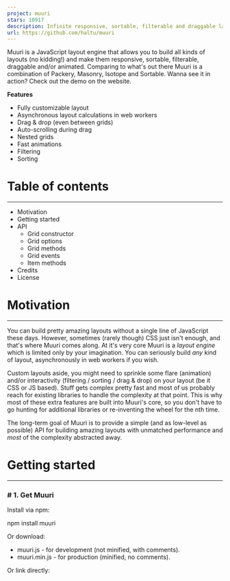 ```yaml
---
project: muuri
stars: 10917
description: Infinite responsive, sortable, filterable and draggable layouts
url: https://github.com/haltu/muuri
---
```


Muuri is a JavaScript layout engine that allows you to build all kinds of layouts (no kidding!) and make them responsive, sortable, filterable, draggable and/or animated. Comparing to what's out there Muuri is a combination of Packery, Masonry, Isotope and Sortable. Wanna see it in action? Check out the demo on the website.

**Features**

-   Fully customizable layout
-   Asynchronous layout calculations in web workers
-   Drag & drop (even between grids)
-   Auto-scrolling during drag
-   Nested grids
-   Fast animations
-   Filtering
-   Sorting

# Table of contents
-------------------

-   Motivation
-   Getting started
-   API
    -   Grid constructor
    -   Grid options
    -   Grid methods
    -   Grid events
    -   Item methods
-   Credits
-   License

# Motivation
------------

You can build pretty amazing layouts without a single line of JavaScript these days. However, sometimes (rarely though) CSS just isn't enough, and that's where Muuri comes along. At it's very core Muuri is a _layout engine_ which is limited only by your imagination. You can seriously build _any_ kind of layout, asynchronously in web workers if you wish.

Custom layouts aside, you might need to sprinkle some flare (animation) and/or interactivity (filtering / sorting / drag & drop) on your layout (be it CSS or JS based). Stuff gets complex pretty fast and most of us probably reach for existing libraries to handle the complexity at that point. This is why most of these extra features are built into Muuri's core, so you don't have to go hunting for additional libraries or re-inventing the wheel for the nth time.

The long-term goal of Muuri is to provide a simple (and as low-level as possible) API for building amazing layouts with unmatched performance and _most_ of the complexity abstracted away.

# Getting started
-----------------

### # 1. Get Muuri

Install via npm:

npm install muuri

Or download:

-   muuri.js - for development (not minified, with comments).
-   muuri.min.js - for production (minified, no comments).

Or link directly:

<script src\="https://cdn.jsdelivr.net/npm/muuri@0.9.5/dist/muuri.min.js"\></script\>

### # 2. Get Web Animations Polyfill (if needed)

Muuri uses Web Animations to handle all the animations by default. If you need to use Muuri on a browser that does not support Web Animations you need to use a polyfill.

Install via npm:

npm install web-animations-js

Or download:

-   web-animations.min.js

Or link directly:

<script src\="https://cdn.jsdelivr.net/npm/web-animations-js@2.3.2/web-animations.min.js"\></script\>

### # 3. Add the markup

-   Every grid must have a container element (referred as the _grid element_ from now on).
-   Grid items must always consist of at least two elements. The outer element is used for positioning the item and the inner element (first direct child) is used for animating the item's visibility (show/hide methods). You can insert any markup you wish inside the inner item element.
-   Note that the class names in the below example are not required by Muuri at all, they're just there for example's sake.

<div class\="grid"\>
  <div class\="item"\>
    <div class\="item-content"\>
      <!-- Safe zone, enter your custom markup -->
      This can be anything.
      <!-- Safe zone ends -->
    </div\>
  </div\>

  <div class\="item"\>
    <div class\="item-content"\>
      <!-- Safe zone, enter your custom markup -->
      <div class\="my-custom-content"\>
        Yippee!
      </div\>
      <!-- Safe zone ends -->
    </div\>
  </div\>
</div\>

### # 4. Add the styles

-   The grid element must be "positioned" meaning that it's CSS position property must be set to _relative_, _absolute_ or _fixed_. Also note that Muuri automatically resizes the grid element's width/height depending on the area the items cover and the layout algorithm configuration.
-   The item elements must have their CSS position set to _absolute_.
-   The item elements must not have any CSS transitions or animations applied to them, because they might conflict with Muuri's internal animation engine. However, the grid element can have transitions applied to it if you want it to animate when it's size changes after the layout operation.
-   You can control the gaps between the items by giving some margin to the item elements.
-   One last thing. Never ever set `overflow: auto;` or `overflow: scroll;` to the grid element. Muuri's calculation logic does not account for that and you _will_ see some item jumps when dragging starts. Always use a wrapper element for the grid element where you set the `auto`/`scroll` overflow values.

.grid {
  position: relative;
}
.item {
  display: block;
  position: absolute;
  width: 100px;
  height: 100px;
  margin: 5px;
  z-index: 1;
  background: #000;
  color: #fff;
}
.item.muuri-item-dragging {
  z-index: 3;
}
.item.muuri-item-releasing {
  z-index: 2;
}
.item.muuri-item-hidden {
  z-index: 0;
}
.item-content {
  position: relative;
  width: 100%;
  height: 100%;
}

### # 5. Fire it up

The bare minimum configuration is demonstrated below. You must always provide the grid element (or a selector so Muuri can fetch the element for you), everything else is optional.

var grid \= new Muuri('.grid');

You can view this little tutorial demo here. After that you might want to check some other demos as well.

# API
-----

### # Grid constructor

`Muuri` is a constructor function and should be always instantiated with the `new` keyword. For the sake of clarity, we refer to a Muuri instance as _grid_ throughout the documentation.

**Syntax**

`Muuri( element, [options] )`

**Parameters**

-   **element**  —  _element_ / _string_
    -   Default value: `null`.
    -   You can provide the element directly or use a selector (string) which uses querySelector() internally.
-   **options**  —  _object_
    -   Optional. Check out the detailed options reference.

**Default options**

The default options are stored in `Muuri.defaultOptions` object, which in it's default state contains the following configuration:

{
  // Initial item elements
  items: '\*',

  // Default show animation
  showDuration: 300,
  showEasing: 'ease',

  // Default hide animation
  hideDuration: 300,
  hideEasing: 'ease',

  // Item's visible/hidden state styles
  visibleStyles: {
    opacity: '1',
    transform: 'scale(1)'
  },
  hiddenStyles: {
    opacity: '0',
    transform: 'scale(0.5)'
  },

  // Layout
  layout: {
    fillGaps: false,
    horizontal: false,
    alignRight: false,
    alignBottom: false,
    rounding: false
  },
  layoutOnResize: 150,
  layoutOnInit: true,
  layoutDuration: 300,
  layoutEasing: 'ease',

  // Sorting
  sortData: null,

  // Drag & Drop
  dragEnabled: false,
  dragContainer: null,
  dragHandle: null,
  dragStartPredicate: {
    distance: 0,
    delay: 0
  },
  dragAxis: 'xy',
  dragSort: true,
  dragSortHeuristics: {
    sortInterval: 100,
    minDragDistance: 10,
    minBounceBackAngle: 1
  },
  dragSortPredicate: {
    threshold: 50,
    action: 'move',
    migrateAction: 'move'
  },
  dragRelease: {
    duration: 300,
    easing: 'ease',
    useDragContainer: true
  },
  dragCssProps: {
    touchAction: 'none',
    userSelect: 'none',
    userDrag: 'none',
    tapHighlightColor: 'rgba(0, 0, 0, 0)',
    touchCallout: 'none',
    contentZooming: 'none'
  },
  dragPlaceholder: {
    enabled: false,
    createElement: null,
    onCreate: null,
    onRemove: null
  },
  dragAutoScroll: {
    targets: \[\],
    handle: null,
    threshold: 50,
    safeZone: 0.2,
    speed: Muuri.AutoScroller.smoothSpeed(1000, 2000, 2500),
    sortDuringScroll: true,
    smoothStop: false,
    onStart: null,
    onStop: null
  },

  // Classnames
  containerClass: 'muuri',
  itemClass: 'muuri-item',
  itemVisibleClass: 'muuri-item-shown',
  itemHiddenClass: 'muuri-item-hidden',
  itemPositioningClass: 'muuri-item-positioning',
  itemDraggingClass: 'muuri-item-dragging',
  itemReleasingClass: 'muuri-item-releasing',
  itemPlaceholderClass: 'muuri-item-placeholder'
}

You can modify the default options easily:

Muuri.defaultOptions.showDuration \= 400;
Muuri.defaultOptions.dragSortPredicate.action \= 'swap';

This is how you would use the options:

// Minimum configuration.
var gridA \= new Muuri('.grid-a');

// Providing some options.
var gridB \= new Muuri('.grid-b', {
  items: '.item',
});

### # Grid options

-   items
-   showDuration
-   showEasing
-   hideDuration
-   hideEasing
-   visibleStyles
-   hiddenStyles
-   layout
-   layoutOnResize
-   layoutOnInit
-   layoutDuration
-   layoutEasing
-   sortData
-   dragEnabled
-   dragContainer
-   dragHandle
-   dragStartPredicate
-   dragAxis
-   dragSort
-   dragSortHeuristics
-   dragSortPredicate
-   dragRelease
-   dragCssProps
-   dragPlaceholder
-   dragAutoScroll
-   containerClass
-   itemClass
-   itemVisibleClass
-   itemHiddenClass
-   itemPositioningClass
-   itemDraggingClass
-   itemReleasingClass
-   itemPlaceholderClass

### # _option_: items

The initial item elements, which should be children of the grid element. All elements that are not children of the grid element (e.g. if they are not in the DOM yet) will be appended to the grid element. You can provide an array of elements, NodeList, HTMLCollection or a selector (string). If you provide a selector Muuri uses it to filter the current child elements of the container element and sets them as initial items. By default all current child elements of the provided grid element are used as initial items.

-   Default value: `'*'`.
-   Accepted types: array (of elements), NodeList, HTMLCollection, string, null.

**Examples**

// Use specific items.
var grid \= new Muuri(elem, {
  items: \[elemA, elemB, elemC\],
});

// Use node list.
var grid \= new Muuri(elem, {
  items: elem.querySelectorAll('.item'),
});

// Use selector.
var grid \= new Muuri(elem, {
  items: '.item',
});

### # _option_: showDuration

Show animation duration in milliseconds. Set to `0` to disable show animation.

-   Default value: `300`.
-   Accepted types: number.

**Examples**

var grid \= new Muuri(elem, {
  showDuration: 600,
});

### # _option_: showEasing

Show animation easing. Accepts any valid Animation easing value.

-   Default value: `'ease'`.
-   Accepted types: string.

**Examples**

var grid \= new Muuri(elem, {
  showEasing: 'cubic-bezier(0.215, 0.61, 0.355, 1)',
});

### # _option_: hideDuration

Hide animation duration in milliseconds. Set to `0` to disable hide animation.

-   Default value: `300`.
-   Accepted types: number.

**Examples**

var grid \= new Muuri(elem, {
  hideDuration: 600,
});

### # _option_: hideEasing

Hide animation easing. Accepts any valid Animation easing value.

-   Default value: `'ease'`.
-   Accepted types: string.

**Examples**

var grid \= new Muuri(elem, {
  hideEasing: 'cubic-bezier(0.215, 0.61, 0.355, 1)',
});

### # _option_: visibleStyles

The styles that will be applied to all visible items. These styles are also used for the show/hide animations which means that you have to have the same style properties in visibleStyles and hiddenStyles options. Be sure to define all style properties camel cased and without vendor prefixes (Muuri prefixes the properties automatically where needed).

-   Default value:
    
    {
      opacity: 1,
      transform: 'scale(1)'
    }
    
-   Accepted types: object.

**Examples**

var grid \= new Muuri(elem, {
  visibleStyles: {
    opacity: 1,
    transform: 'rotate(45deg)',
  },
  hiddenStyles: {
    opacity: 0,
    transform: 'rotate(-45deg)',
  },
});

### # _option_: hiddenStyles

The styles that will be applied to all hidden items. These styles are also used for the show/hide animations which means that you have to have the same style properties in visibleStyles and hiddenStyles options. Be sure to define all style properties camel cased and without vendor prefixes (Muuri prefixes the properties automatically where needed).

-   Default value:
    
    {
      opacity: 0,
      transform: 'scale(0.5)'
    }
    
-   Accepted types: object.

**Examples**

var grid \= new Muuri(elem, {
  visibleStyles: {
    opacity: 1,
    transform: 'rotate(45deg)',
  },
  hiddenStyles: {
    opacity: 0,
    transform: 'rotate(-45deg)',
  },
});

### # _option_: layout

Define how the items will be positioned. Muuri ships with a configurable layout algorithm which is used by default. It's pretty flexible and suitable for most common situations (lists, grids and even bin packed grids). If that does not fit the bill you can always provide your own layout algorithm (it's not as scary as it sounds).

Muuri supports calculating the layout both synchronously and asynchronously. By default (if you use the default layout algorithm) Muuri will use two shared web workers to compute the layouts asynchronously. In browsers that do not support web workers Muuri will fallback to synchronous layout calculations.

-   Default value:
    
    {
      fillGaps: false,
      horizontal: false,
      alignRight: false,
      alignBottom: false,
      rounding: false
    }
    
-   Accepted types: function, object.

**Provide an _object_ to configure the default layout algorithm with the following properties**

-   **fillGaps**  —  _boolean_
    -   Default value: `false`.
    -   When `true` the algorithm goes through every item in order and places each item to the first available free slot, even if the slot happens to be visually _before_ the previous element's slot. Practically this means that the items might not end up visually in order, but there will be less gaps in the grid.
-   **horizontal**  —  _boolean_
    -   Default value: `false`.
    -   When `true` the grid works in landscape mode (grid expands to the right). Use for horizontally scrolling sites. When `false` the grid works in "portrait" mode and expands downwards.
-   **alignRight**  —  _boolean_
    -   Default value: `false`.
    -   When `true` the items are aligned from right to left.
-   **alignBottom**  —  _boolean_
    -   Default value: `false`.
    -   When `true` the items are aligned from the bottom up.
-   **rounding**  —  _boolean_
    -   Default value: `false`.
    -   When `true` the item dimensions are rounded to a precision of two decimals for the duration of layout calculations. This procedure stabilizes the layout calculations quite a lot, but also causes a hit on performance. Use only if you see your layout behaving badly, which might happen sometimes (hopefully never) when using relative dimension values.

**Provide a _function_ to use a custom layout algorithm**

When you provide a custom layout function Muuri calls it whenever calculation of layout is necessary. Before calling the layout function Muuri always calculates the current width and height of the grid element and also creates an array of all the items that are part of the layout currently (all _active_ items).

The layout function always receives the following arguments:

-   **grid**  —  _Muuri_
    -   The grid instance that requested the layout.
-   **layoutId**  —  _number_
    -   Automatically generated unique id for the layout which is used to keep track of the layout requests and to make sure that the correct layout gets applied at correct time.
-   **items**  —  _array_
    -   Array of `Muuri.Item` instances. A new array instance is created for each layout so there's no harm in manipulating this if you need to (or using it as is for the layout data object).
-   **width**  —  _number_
    -   Current width (in pixels) of the grid element (excluding borders, but including padding).
-   **height**  —  _number_
    -   Current height (in pixels) of the grid element (excluding borders, but including padding).
-   **callback**  —  _function_
    -   When the layout is calculated and ready to be applied you need to call this callback function and provide a _layout object_ as it's argument. Note that if another layout is requesteded while the current layout is still being calculated (asynchronously) this layout will be ignored.

If the layout function's calculations are asynchronous you can optionally return a cancel function, which Muuri will call if there is a new layout request before the current layout has finished it's calculations.

The layout object, which needs to be provided to the callback, must include the following properties.

-   **id**  —  _number_
    -   The layout's unique id (must be the `layoutId` provided by Muuri).
-   **items**  —  _array_
    -   Array of the active item instances that are part of the layout. You can pass the same `items` array here which is provided by Muuri (in case you haven't mutated it). This array items must be identical to the array of items provided by Muuri.
-   **slots**  —  _array_
    -   Array of the item positions (numbers). E.g. if the items were `[a, b]` this should be `[aLeft, aTop, bLeft, bTop]`. You have to calculate the `left` and `top` position for each item in the provided _items_ array in the same order the items are provided.
-   **styles**  —  _object / null_
    -   Here you can optionally define all the layout related CSS styles that should be applied to the grid element _just_ before the `layoutStart` event is emitted. E.g. `{width: '100%', height: '200px', minWidth: '200px'}`.
    -   It's important to keep in mind here that if the grid element's `box-sizing` CSS property is set to `border-box` the element's borders are included in the dimensions. E.g. if you set `{width: '100px', width: '100px'}` here and the element has a `5px` border and `box-sizing` is set to `border-box`, then the _layout's_ effective `width` and `height` (as perceived by Muuri) will be `90px`. So remember to take that into account and add the borders to the dimensions when necessary. If this sounds complicated then just don't set borders directly to the grid element or make sure that grid element's `box-sizing` is set to `content-box` (which is the default value).

Note that you can add additional properties to the layout object if you wish, e.g. the default layout algorithm also stores the layout's width and height (in pixels) to the layout object.

**Examples**

// Customize the default layout algorithm.
var grid \= new Muuri(elem, {
  layout: {
    fillGaps: true,
    horizontal: true,
    alignRight: true,
    alignBottom: true,
    rounding: true,
  },
});

// Build your own layout algorithm.
var grid \= new Muuri(elem, {
  layout: function (grid, layoutId, items, width, height, callback) {
    var layout \= {
      id: layoutId,
      items: items,
      slots: \[\],
      styles: {},
    };

    // Calculate the slots asynchronously. Note that the timeout is here only
    // as an example and does not help at all in the calculations. You should
    // offload the calculations to web workers if you want real benefits.
    // Also note that doing asynchronous layout is completely optional and you
    // can call the callback function synchronously also.
    var timerId \= window.setTimeout(function () {
      var item,
        m,
        x \= 0,
        y \= 0,
        w \= 0,
        h \= 0;

      for (var i \= 0; i < items.length; i++) {
        item \= items\[i\];
        x += w;
        y += h;
        m \= item.getMargin();
        w \= item.getWidth() + m.left + m.right;
        h \= item.getHeight() + m.top + m.bottom;
        layout.slots.push(x, y);
      }

      w += x;
      h += y;

      // Set the CSS styles that should be applied to the grid element.
      layout.styles.width \= w + 'px';
      layout.styles.height \= h + 'px';

      // When the layout is fully computed let's call the callback function and
      // provide the layout object as it's argument.
      callback(layout);
    }, 200);

    // If you are doing an async layout you \_can\_ (if you want to) return a
    // function that cancels this specific layout calculations if it's still
    // processing/queueing when the next layout is requested.
    return function () {
      window.clearTimeout(timerId);
    };
  },
});

### # _option_: layoutOnResize

Should Muuri automatically trigger `layout` method on window resize? Set to `false` to disable. When a number or `true` is provided Muuri will automatically position the items every time window is resized. The provided number (`true` is transformed to `0`) equals to the amount of time (in milliseconds) that is waited before items are positioned after each window resize event.

-   Default value: `150`.
-   Accepted types: boolean, number.

**Examples**

// No layout on resize.
var grid \= new Muuri(elem, {
  layoutOnResize: false,
});

// Layout on resize (instantly).
var grid \= new Muuri(elem, {
  layoutOnResize: true,
});

// Layout on resize (with 200ms debounce).
var grid \= new Muuri(elem, {
  layoutOnResize: 200,
});

### # _option_: layoutOnInit

Should Muuri trigger `layout` method automatically on init?

-   Default value: `true`.
-   Accepted types: boolean.

**Examples**

var grid \= new Muuri(elem, {
  layoutOnInit: false,
});

### # _option_: layoutDuration

The duration for item's layout animation in milliseconds. Set to `0` to disable.

-   Default value: `300`.
-   Accepted types: number.

**Examples**

var grid \= new Muuri(elem, {
  layoutDuration: 600,
});

### # _option_: layoutEasing

The easing for item's layout animation. Accepts any valid Animation easing value.

-   Default value: `'ease'`.
-   Accepted types: string.

**Examples**

var grid \= new Muuri(elem, {
  layoutEasing: 'cubic-bezier(0.215, 0.61, 0.355, 1)',
});

### # _option_: sortData

The sort data getter functions. Provide an object where the key is the name of the sortable attribute and the function returns a value (from the item) by which the items can be sorted.

-   Default value: `null`.
-   Accepted types: object, null.

**Examples**

var grid \= new Muuri(elem, {
  sortData: {
    foo: function (item, element) {
      return parseFloat(element.getAttribute('data-foo'));
    },
    bar: function (item, element) {
      return element.getAttribute('data-bar').toUpperCase();
    },
  },
});
// Refresh sort data whenever an item's data-foo or data-bar changes
grid.refreshSortData();
// Sort the grid by foo and bar.
grid.sort('foo bar');

### # _option_: dragEnabled

Should items be draggable?

-   Default value: `false`.
-   Accepted types: boolean.

**Examples**

var grid \= new Muuri(elem, {
  dragEnabled: true,
});

### # _option_: dragContainer

The element the dragged item should be appended to for the duration of the drag. If set to `null` (which is also the default value) the grid element will be used.

-   Default value: `null`.
-   Accepted types: element, null.

**Examples**

var grid \= new Muuri(elem, {
  dragContainer: document.body,
});

### # _option_: dragHandle

The element within the item element that should be used as the drag handle. This should be a CSS selector which will be fed to `element.querySelector()` as is to obtain the handle element when the item is instantiated. If no valid element is found or if this is `null` Muuri will use the item element as the handle.

-   Default value: `null`.
-   Accepted types: string, null.

**Examples**

var grid \= new Muuri(elem, {
  dragHandle: '.handle',
});

### # _option_: dragStartPredicate

A function that determines when the item should start moving when the item is being dragged. By default uses the built-in start predicate which has some configurable options.

-   Default value:
    
    {
      distance: 0,
      delay: 0
    }
    
-   Accepted types: function, object.

If an object is provided the default start predicate handler will be used. You can define the following properties:

-   **distance**  —  _number_
    -   Default value: `0`.
    -   How many pixels the user must drag before the drag procedure starts and the item starts moving.
-   **delay**  —  _number_
    -   Default value: `0`.
    -   How long (in milliseconds) the user must drag before the dragging starts.

If you provide a function you can customize the drag start logic as you please. When the user starts to drag an item this predicate function will be called until you return `true` or `false`. If you return `true` the item will begin to move whenever the item is dragged. If you return `false` the item will not be moved at all. Note that after you have returned `true` or `false` this function will not be called until the item is released and dragged again.

The predicate function receives two arguments:

-   **item**  —  _Muuri.Item_
    -   The item that's being dragged.
-   **event**  —  _object_
    -   Muuri.Dragger event data.

**Examples**

// Configure the default predicate
var grid \= new Muuri(elem, {
  dragStartPredicate: {
    distance: 10,
    delay: 100,
  },
});

// Provide your own predicate
var grid \= new Muuri(elem, {
  dragStartPredicate: function (item, e) {
    // Start moving the item after the item has been dragged for one second.
    if (e.deltaTime \> 1000) {
      return true;
    }
  },
});

// Pro tip: provide your own predicate and fall back to the default predicate.
var grid \= new Muuri(elem, {
  dragStartPredicate: function (item, e) {
    // If this is final event in the drag process, let's prepare the predicate
    // for the next round (do some resetting/teardown). The default predicate
    // always needs to be called during the final event if there's a chance it
    // has been triggered during the drag process because it does some necessary
    // state resetting.
    if (e.isFinal) {
      Muuri.ItemDrag.defaultStartPredicate(item, e);
      return;
    }

    // Prevent first item from being dragged.
    if (grid.getItems()\[0\] \=== item) {
      return false;
    }

    // For other items use the default drag start predicate.
    return Muuri.ItemDrag.defaultStartPredicate(item, e);
  },
});

### # _option_: dragAxis

Force items to be moved only vertically or horizontally when dragged. Set to `'x'` for horizontal movement and to `'y'` for vertical movement. By default items can be dragged both vertically and horizontally.

-   Default value: `'xy'`.
-   Accepted types: string.
-   Allowed values: `'x'`, `'y'`, `'xy'`.

**Examples**

// Move items only horizontally when dragged.
var grid \= new Muuri(elem, {
  dragAxis: 'x',
});

// Move items only vertically when dragged.
var grid \= new Muuri(elem, {
  dragAxis: 'y',
});

### # _option_: dragSort

Should the items be sorted during drag? A simple boolean will do just fine here.

Alternatively you can do some advanced stuff and control within which grids a specific item can be sorted and dragged into. To do that you need to provide a function which receives the dragged item as its first argument and should return an array of grid instances. An important thing to note here is that you need to return _all_ the grid instances you want the dragged item to sort within, even the current grid instance. If you return an empty array the dragged item will not cause sorting at all.

-   Default value: `true`.
-   Accepted types: boolean, function.

**Examples**

// Disable drag sorting.
var grid \= new Muuri(elem, {
  dragSort: false,
});

// Multigrid drag sorting.
var gridA \= new Muuri(elemA, { dragSort: getAllGrids });
var gridB \= new Muuri(elemB, { dragSort: getAllGrids });
var gridC \= new Muuri(elemC, { dragSort: getAllGrids });

function getAllGrids(item) {
  return \[gridA, gridB, gridC\];
}

### # _option_: dragSortHeuristics

Defines various heuristics so that sorting during drag would be smoother and faster.

-   Default value:
    
    {
      sortInterval: 100,
      minDragDistance: 10,
      minBounceBackAngle: 1
    }
    
-   Accepted types: object.

You can define the following properties:

-   **sortInterval**  —  _number_
    -   Default value: `100`.
    -   Defines the amount of time the dragged item must be still before `dragSortPredicate` function is called.
-   **minDragDistance**  —  _number_
    -   Default value: `10`.
    -   Defines how much (in pixels) the item must be dragged before `dragSortPredicate` can be called.
-   **minBounceBackAngle**  —  _number_
    -   Default value: `1`.
    -   Defines the minimum angle (in radians) of the delta vector between the last movement vector and the current movement vector that is required for the dragged item to be allowed to be sorted to it's previous index. The problem this heuristic is trying to solve is the scenario where you drag an item over a much bigger item and the bigger item moves, but it's still overlapping the dragged item after repositioning. Now when you move the dragged item again another sort is triggered and the bigger item moves back to it's previous position. This bouncing back and forth can go on for quite a while and it looks quite erratic. The fix we do here is that, by default, we disallow an item to be moved back to it's previous position, unless it's drag direction changes enough. And what is enough? That's what you can define here. Note that this option works in tandem with `minDragDistance` and needs it to be set to `3` at minimum to be enabled at all.

**Examples**

var grid \= new Muuri(elem, {
  dragEnabled: true,
  dragSortHeuristics: {
    sortInterval: 10,
    minDragDistance: 5,
    minBounceBackAngle: Math.PI / 2,
  },
});

// Pro tip: If you want drag sorting happening only on release set a really
// long sortInterval. A bit of a hack, but works.
var grid \= new Muuri(elem, {
  dragEnabled: true,
  dragSortHeuristics: {
    sortInterval: 3600000, // 1 hour
  },
});

### # _option_: dragSortPredicate

Defines the logic for the sort procedure during dragging an item.

-   Default value:
    
    {
      threshold: 50,
      action: 'move',
      migrateAction: 'move'
    }
    
-   Accepted types: function, object.

If an object is provided the default sort predicate handler will be used. You can define the following properties:

-   **threshold**  —  _number_
    -   Default value: `50`.
    -   Allowed values: `1` - `100`.
    -   How many percent the intersection area between the dragged item and the compared item should be from the maximum potential intersection area between the items before sorting is triggered.
-   **action**  —  _string_
    -   Default value: `'move'`.
    -   Allowed values: `'move'`, `'swap'`.
    -   Should the dragged item be _moved_ to the new position or should it _swap_ places with the item it overlaps when the drag occurs within the same grid?
-   **migrateAction**  —  _string_
    -   Default value: `'move'`.
    -   Allowed values: `'move'`, `'swap'`.
    -   Should the dragged item be _moved_ to the new position or should it _swap_ places with the item it overlaps when the dragged item is moved to another grid?

Alternatively you can provide your own callback function where you can define your own custom sort logic. The callback function receives two arguments:

-   **item**  —  _Muuri.Item_
    -   The item that's being dragged.
-   **event**  —  _object_
    -   Muuri.Dragger event data.

The callback should return a _falsy_ value if sorting should not occur. If, however, sorting should occur the callback should return an object containing the following properties:

-   **index**  —  _number_
    -   The index where the item should be moved to.
-   **grid**  —  _Muuri_
    -   The grid where the item should be moved to.
    -   Defaults to the item's current grid.
    -   Optional.
-   **action**  —  _string_
    -   The movement method.
    -   Default value: `'move'`.
    -   Allowed values: `'move'` or `'swap'`.
    -   Optional.

**Examples**

// Customize the default predicate.
var grid \= new Muuri(elem, {
  dragSortPredicate: {
    threshold: 90,
    action: 'swap',
  },
});

// Provide your own predicate.
var grid \= new Muuri(elem, {
  dragSortPredicate: function (item, e) {
    if (e.deltaTime < 1000) return false;
    return {
      index: Math.round(e.deltaTime / 1000) % 2 \=== 0 ? \-1 : 0,
      action: 'swap',
    };
  },
});

// Pro tip: use the default predicate as fallback in your custom predicate.
var grid \= new Muuri(elem, {
  dragSortPredicate: function (item, e) {
    if (item.classList.contains('no-sort')) return false;
    return Muuri.ItemDrag.defaultSortPredicate(item, {
      action: 'swap',
      threshold: 75,
    });
  },
});

### # _option_: dragRelease

-   Default value:
    
    {
      duration: 300,
      easing: 'ease',
      useDragContainer: true
    }
    
-   Accepted types: object.

You can define the following properties:

-   **duration**  —  _number_
    -   Default value: `300`.
    -   The duration for item's drag release animation. Set to `0` to disable.
-   **easing**  —  _string_
    -   Default value: `'ease'`.
    -   The easing for item's drag release animation. Accepts any valid Animation easing value.
-   **useDragContainer**  —  _boolean_
    -   Default value: `true`.
    -   If `true` the item element will remain within the `dragContainer` for the duration of the release process. Otherwise the item element will be inserted within the grid element (if not already inside it) at the beginning of the release process.

**Examples**

var grid \= new Muuri(elem, {
  dragRelease: {
    duration: 600,
    easing: 'ease-out',
    useDragContainer: false,
  },
});

### # _option_: dragCssProps

Drag specific CSS properties that Muuri sets to the draggable item elements. Muuri automatically prefixes the properties before applying them to the element. `touchAction` property is required to be always defined, but the other properties are optional and can be omitted by setting their value to an empty string if you want to e.g. define them via CSS only.

-   Default value:
    
    {
      touchAction: 'none',
      userSelect: 'none',
      userDrag: 'none',
      tapHighlightColor: 'rgba(0, 0, 0, 0)',
      touchCallout: 'none',
      contentZooming: 'none'
    }
    
-   Accepted types: object.

You can define the following properties:

-   **touchAction**  —  _string_
    -   Default value: `'none'`.
    -   https://developer.mozilla.org/en-US/docs/Web/CSS/touch-action
-   **userSelect**  —  _string_
    -   Default value: `'none'`.
    -   https://developer.mozilla.org/en-US/docs/Web/CSS/user-select
    -   Optional.
-   **userDrag**  —  _string_
    -   Default value: `'none'`.
    -   http://help.dottoro.com/lcbixvwm.php
    -   Optional.
-   **tapHighlightColor**  —  _string_
    -   Default value: `'rgba(0, 0, 0, 0)'`.
    -   https://developer.mozilla.org/en-US/docs/Web/CSS/-webkit-tap-highlight-color
    -   Optional.
-   **touchCallout**  —  _string_
    -   Default value: `'none'`.
    -   https://developer.mozilla.org/en-US/docs/Web/CSS/-webkit-touch-callout
    -   Optional.
-   **contentZooming**  —  _string_
    -   Default value: `'none'`.
    -   https://developer.mozilla.org/en-US/docs/Web/CSS/-ms-content-zooming
    -   Optional.

**Examples**

// Only set the required touch-action CSS property via the options if you for
// example want to set the other props via CSS instead.
var grid \= new Muuri(elem, {
  dragEnabled: true,
  dragCssProps: {
    touchAction: 'pan-y',
    userSelect: '',
    userDrag: '',
    tapHighlightColor: '',
    touchCallout: '',
    contentZooming: '',
  },
});

### # _option_: dragPlaceholder

If you want a placeholder item to appear for the duration of an item's drag & drop procedure you can enable and configure it here. The placeholder animation duration is fetched from the grid's `layoutDuration` option and easing from the grid's `layoutEasing` option. Note that a special placeholder class is given to all drag placeholders and is customizable via itemPlaceholderClass option.

-   Default value:
    
    {
      enabled: false,
      createElement: null,
      onCreate: null,
      onRemove: null
    }
    
-   Accepted types: object.

You can define the following properties:

-   **enabled**  —  _boolean_
    -   Default value: `false`.
    -   Is the placeholder enabled?
-   **createElement**  —  _function / null_
    -   Default value: `null`.
    -   If defined, this method will be used to create the DOM element that is used for the placeholder. By default a new `div` element is created when a placeholder is summoned.
-   **onCreate**  —  _function / null_
    -   Default value: `null`.
    -   An optional callback that will be called after a placeholder is created for an item.
-   **onRemove**  —  _function / null_
    -   Default value: `null`.
    -   An optional callback that will be called after a placeholder is removed from the grid.

**Examples**

// This example showcases how to pool placeholder elements
// for better performance and memory efficiency.
var phPool \= \[\];
var phElem \= document.createElement('div');

var grid \= new Muuri(elem, {
  dragEnabled: true,
  dragPlaceholder: {
    enabled: true,
    createElement(item) {
      return phPool.pop() || phElem.cloneNode();
    },
    onCreate(item, element) {
      // If you want to do something after the
      // placeholder is fully created, here's
      // the place to do it.
    },
    onRemove(item, element) {
      phPool.push(element);
    },
  },
});

### # _option_: dragAutoScroll

If you want to trigger scrolling on any element during dragging you can enable and configure it here. By default this feature is disabled. When you use this feature it is _highly_ recommended that you create a `fixed` positioned element right under `document.body` and use that as the `dragContainer` for all the dragged items. If you don't do this and a dragged item's parent is auto-scrolled, the dragged item will potentially grow the scrolled element's scroll area to infinity unintentionally.

-   Default value:
    
    {
      targets: \[\],
      handle: null,
      threshold: 50,
      safeZone: 0.2,
      speed: Muuri.AutoScroller.smoothSpeed(1000, 2000, 2500),
      sortDuringScroll: true,
      smoothStop: false,
      onStart: null,
      onStop: null
    }
    
-   Accepted types: object.

You can define the following properties:

-   **targets**  —  _array / function_
    -   Default value: `[]`.
    -   Define the DOM elements that should be scrolled during drag. As long as this array is empty there will be no scrolling during drag. To keep it simple you can just provide an array of elements here, in which case Muuri attempts to scroll the elements both vertically and horizontally when possible. If you want more fine-grained control, e.g. scroll an element only on specific axis or prioritize some element over another (handy for cases when there are overlapping elements), you can provide an array of scroll targets (objects). Finally, you can also provide a function which receives the dragged `item` instance as it's argument and which should return an array of scroll targets (elements and/or objects). This way you can provide different configurations for different items.
    -   **scrollTarget**  —  _object_
        -   **element**  —  _element_ / _window_
            -   The DOM element to scroll.
            -   Required.
        -   **axis**  —  _number_
            -   Optional. Defaults to scrolling both axes: `Muuri.AutoScroller.AXIS_X | Muuri.AutoScroller.AXIS_Y`.
            -   To scroll only x-axis: `Muuri.AutoScroller.AXIS_X`.
            -   To scroll only y-axis: `Muuri.AutoScroller.AXIS_Y`.
        -   **priority**  —  _number_
            -   Default: `0`.
            -   A dragged item can only scroll one element horizontally and one element vertically simultaneously. This is an artificial limit to fend off unnecesary complexity, and to avoid awkward situations. In the case where the dragged item overlaps multiple scrollable elements simultaneously and exceeds their scroll thresholds we pick the one that the dragged item overlaps most. However, that's not always the best choice. This is where `priority` comes in. Here you can manually tell Muuri which element to prefer over another in these scenarios. The element with highest priority _always_ wins the fight, in matches with equal priority we determine the winner by the amount of overlap.
            -   Optional.
        -   **threshold**  —  _number / null_
            -   Default: `null`.
            -   If defined (a number is provided), this value will override the default threshold for _this scroll target_. Otherwise the default threshold will be used.
            -   Optional.
-   **handle**  —  _function / null_
    -   Default value: `null`.
    -   This property defines size and position of the handle (the rectangle that is compared against the scroll element's threshold). By default (when `null`) the dragged element's dimensions and offsets are used. However, you can provide a function which should return an object containing the handle's client offsets in pixels (`left` and `top`) and dimensions in pixels (`width` and `height`). The function receives the following arguments:
        -   **item**  —  _Muuri.Item_
        -   **itemClientX**  —  _number_
        -   **itemClientY**  —  _number_
        -   **itemWidth**  —  _number_
        -   **itemHeight**  —  _number_
        -   **pointerClientX**  —  _number_
        -   **pointerClientY**  —  _number_
    -   Tip: Use `Muuri.AutoScroller.pointerHandle(pointerSize)` utility method if you want to use the pointer (instead of the element) as the handle.
-   **threshold**  —  _number_
    -   Default value: `50`.
    -   Defines the distance (in pixels) from the edge of the scrollable element when scrolling should start, in pixels. If this value is `0` the scrolling will start when the dragged element reaches the scrollable element's edge. Do note that Muuri dynamically adjusts the scroll element's _edge_ for the calculations (when needed).
-   **safeZone**  —  _number_
    -   Default value: `0.2`.
    -   Defines the size of the minimum "safe zone" space, an area in the center of the scrollable element that will be guaranteed not trigger scrolling regardless of threshold size and the dragged item's size. This value is a percentage of the scrollable element's size (width and/or height depending on the scroll axes), and should be something between `0` and `1`. So in practice, if you set this to e.g `0.5` the safe zone would be 50% of the scrollable element's width and/or height.
-   **speed**  —  _number / function_
    -   Default value: `Muuri.AutoScroller.smoothSpeed(1000, 2000, 2500)`.
    -   Defines the scrolling speed in pixels per second. You can provide either static speed with a `number` or dynamic speed with a `function`. The function is called before every scroll operation and should return the speed (`number`, pixels per second) for the next scroll operation. The function receives three arguments:
        -   **item**  —  _Muuri.Item_
            -   The dragged `Muuri.Item` instance.
        -   **scrollElement**  —  _element_ / _window_
            -   The scrolled element.
        -   **data**  —  _object_
            -   **data.direction**  —  _number_
                -   The direction of the scroll, one of the following: `Muuri.AutoScroller.LEFT`, `Muuri.AutoScroller.RIGHT`, `Muuri.AutoScroller.UP`, `Muuri.AutoScroller.DOWN`.
            -   **data.threshold**  —  _number_
                -   The current threshold in pixels.
            -   **data.distance**  —  _number_
                -   The handle rectangle's (as defined in `handle` option) current distance from the edge of the scroll element. E.g, if `direction` is `Muuri.AutoScroller.RIGHT` then distance is `scrollElement.getBoundingClientRect().right - handleRect.right`, and if `direction` is `Muuri.AutoScroller.LEFT` then distance is `handleRect.left - scrollElement.getBoundingClientRect().left`. Can be a negative value too.
            -   **data.value**  —  _number_
                -   The scroll element's current scroll value on the scrolled axis.
            -   **data.maxValue**  —  _number_
                -   The scroll element's maximum scroll value on the scrolled axis.
            -   **data.duration**  —  _number_
                -   How long (in milliseconds) this specific auto-scroll operation has lasted so far.
            -   **data.speed**  —  _number_
                -   The current speed as pixels per second.
            -   **data.deltaTime**  —  _number_
                -   `requestAnimationFrame`'s delta time (in milliseconds).
            -   **data.isEnding**  —  _boolean_
                -   Is the scroll process ending? When this is `true` it means that the associated drag item does not satisfy the threshold anymore. You should now start decreasing the speed towards `0` to allow the item to come to rest smoothly.
    -   Pro tip: Use `Muuri.AutoScroller.smoothSpeed()` for dynamic speed that provides a smooth scrolling experience. When executed it creates and returns a speed function which you can directly provide for `speed` option. The method _requires_ three arguments (in the following order):
        -   **maxSpeed**  —  _number_
            -   The maximum speed (pixels per second) when the handle's distance to the scroll target's edge is `0` or less.
        -   **acceleration**  —  _number_
            -   How fast the the speed may accelerate (pixels per second).
        -   **deceleration**  —  _number_
            -   How fast the the speed may decelerate (pixels per second).
-   **sortDuringScroll**  —  _boolean_
    -   Default value: `true`.
    -   Should the grid items be sorted during auto-scroll or not?
-   **smoothStop**  —  _boolean_
    -   Default value: `false`.
    -   When a dragged item is moved out of the threshold area the scroll process is set to _ending_ state. However, it's up to you to decide if the actual scrolling motion is stopped gradually or instantly. By default, when this is `false`, scrolling will stop immediately. If you set this to `true` scrolling will continue until speed drops to `0`. When this option is `enabled` you _must_ handle decelerating the speed to `0` manually within `speed` function, so do not enable this option if you use a static speed value. The default `speed` function handles the deceleration automatically.
-   **onStart**  —  _null / function_
    -   Default value: `null`.
    -   Optionally, you can provide a callback that will be called when an item starts auto-scrolling a scroll target. The callback function will receive the following arguments:
        -   **item**  —  _Muuri.Item_
            -   The dragged `Muuri.Item` instance.
        -   **scrollElement**  —  _element_ / _window_
            -   The scrolled element.
        -   **direction**  —  _number_
            -   The direction of the scroll, one of the following: `Muuri.AutoScroller.LEFT`, `Muuri.AutoScroller.RIGHT`, `Muuri.AutoScroller.UP`, `Muuri.AutoScroller.DOWN`.
-   **onStop**  —  _null / function_
    -   Default value: `null`.
    -   Optionally, you can provide a callback that will be called when an item stops auto-scrolling a scroll target. The callback function will receive the following arguments:
        -   **item**  —  _Muuri.Item_
            -   The dragged `Muuri.Item` instance.
        -   **scrollElement**  —  _element_ / _window_
            -   The scrolled element.
        -   **direction**  —  _number_
            -   The direction of the scroll, one of the following: `Muuri.AutoScroller.LEFT`, `Muuri.AutoScroller.RIGHT`, `Muuri.AutoScroller.UP`, `Muuri.AutoScroller.DOWN`.

**Examples**

// Create a fixed drag container for the dragged items, this is done with JS
// just for example's purposes.
var dragContainer \= document.createElement('div');
dragContainer.style.position \= 'fixed';
dragContainer.style.left \= '0px';
dragContainer.style.top \= '0px';
dragContainer.style.zIndex \= 1000;
document.body.appendChild(dragContainer);

var grid \= new Muuri(elem, {
  dragEnabled: true,
  dragContainer: dragContainer,
  dragAutoScroll: {
    targets: \[
      // Scroll window on both x-axis and y-axis.
      { element: window, priority: 0 },
      // Scroll scrollElement (can be any scrollable element) on y-axis only,
      // and prefer it over window in conflict scenarios.
      { element: scrollElement, priority: 1, axis: Muuri.AutoScroller.AXIS\_Y },
    \],
    // Let's use the dragged item element as the handle.
    handle: null,
    // Start auto-scroll when the distance from scroll target's edge to dragged
    // item is 40px or less.
    threshold: 40,
    // Make sure the inner 10% of the scroll target's area is always "safe zone"
    // which does not trigger auto-scroll.
    safeZone: 0.1,
    // Let's define smooth dynamic speed.
    // Max speed: 2000 pixels per second
    // Acceleration: 2700 pixels per second
    // Deceleration: 3200 pixels per second.
    speed: Muuri.AutoScroller.smoothSpeed(2000, 2700, 3200),
    // Let's not sort during scroll.
    sortDuringScroll: false,
    // Enable smooth stop.
    smoothStop: true,
    // Finally let's log some data when auto-scroll starts and stops.
    onStart: function (item, scrollElement, direction) {
      console.log('AUTOSCROLL STARTED', item, scrollElement, direction);
    },
    onStop: function (item, scrollElement, direction) {
      console.log('AUTOSCROLL STOPPED', item, scrollElement, direction);
    },
  },
});

### # _option_: containerClass

Grid element's class name.

-   Default value: `'muuri'`.
-   Accepted types: string.

**Examples**

var grid \= new Muuri(elem, {
  containerClass: 'foo',
});

### # _option_: itemClass

Item element's class name.

-   Default value: `'muuri-item'`.
-   Accepted types: string.

**Examples**

var grid \= new Muuri(elem, {
  itemClass: 'foo-item',
});

### # _option_: itemVisibleClass

Visible item's class name.

-   Default value: `'muuri-item-shown'`.
-   Accepted types: string.

**Examples**

var grid \= new Muuri(elem, {
  itemVisibleClass: 'foo-item-shown',
});

### # _option_: itemHiddenClass

Hidden item's class name.

-   Default value: `'muuri-item-hidden'`.
-   Accepted types: string.

**Examples**

var grid \= new Muuri(elem, {
  itemHiddenClass: 'foo-item-hidden',
});

### # _option_: itemPositioningClass

This class name will be added to the item element for the duration of positioning.

-   Default value: `'muuri-item-positioning'`.
-   Accepted types: string.

**Examples**

var grid \= new Muuri(elem, {
  itemPositioningClass: 'foo-item-positioning',
});

### # _option_: itemDraggingClass

This class name will be added to the item element for the duration of drag.

-   Default value: `'muuri-item-dragging'`.
-   Accepted types: string.

**Examples**

var grid \= new Muuri(elem, {
  itemDraggingClass: 'foo-item-dragging',
});

### # _option_: itemReleasingClass

This class name will be added to the item element for the duration of release.

-   Default value: `'muuri-item-releasing'`.
-   Accepted types: string.

**Examples**

var grid \= new Muuri(elem, {
  itemReleasingClass: 'foo-item-releasing',
});

### # _option_: itemPlaceholderClass

This class name will be added to the drag placeholder element.

-   Default value: `'muuri-item-placeholder'`.
-   Accepted types: string.

**Examples**

var grid \= new Muuri(elem, {
  itemPlaceholderClass: 'foo-item-placeholder',
});

### # Grid methods

-   getElement
-   getItem
-   getItems
-   refreshItems
-   refreshSortData
-   synchronize
-   layout
-   add
-   remove
-   show
-   hide
-   filter
-   sort
-   move
-   send
-   on
-   off
-   destroy

### # grid.getElement()

Get the grid element.

**Returns**  —  _element_

**Examples**

var elem \= grid.getElement();

### # grid.getItem( target )

Get a single grid item by element or by index. Target can also be a `Muuri.Item` instance in which case the function returns the item if it exists within related `Muuri` instance. If nothing is found with the provided target, `null` is returned.

**Parameters**

-   **target**  —  _element / number / Muuri.Item_

**Returns**  —  _Muuri.Item / null_

-   Returns the queried item or `null` if no item is found.

**Examples**

// Get first item in grid.
var itemA \= grid.getItem(0);

// Get item by element reference.
var itemB \= grid.getItem(someElement);

### # grid.getItems( \[targets\] )

Get all items in the grid. Optionally you can provide specific targets (indices or elements).

**Parameters**

-   **targets**  —  _array / element / Muuri.Item / number_
    -   An array of item instances/elements/indices.
    -   Optional.

**Returns**  —  _array_

-   Returns the queried items.

**Examples**

// Get all items, both active and inactive.
var allItems \= grid.getItems();

// Get all active items.
var activeItems \= grid.getItems().filter(function (item) {
  return item.isActive();
});

// Get all positioning items.
var positioningItems \= grid.getItems().filter(function (item) {
  return item.isPositioning();
});

// Get the first item.
var firstItem \= grid.getItems(0)\[0\];

// Get specific items by their elements.
var items \= grid.getItems(\[elemA, elemB\]);

### # grid.refreshItems( \[items\], \[force\] )

Update the cached dimensions of the instance's items. By default all the items are refreshed, but you can also provide an array of target items as the first argument if you want to refresh specific items. Note that all hidden items are not refreshed by default since their `display` property is `'none'` and their dimensions are therefore not readable from the DOM. However, if you do want to force update hidden item dimensions too you can provide `true` as the second argument, which makes the elements temporarily visible while their dimensions are being read.

**Parameters**

-   **items**  —  _array_
    -   To target specific items provide an array of item instances. By default all items are targeted.
    -   Optional.
-   **force**  —  _boolean_
    -   Set to `true` to read dimensions of hidden items too (and make them visible for the duration of the reading).
    -   Default: `false`.
    -   Optional.

**Returns**  —  _Muuri_

-   Returns the grid instance.

**Examples**

// Refresh dimensions of all items.
grid.refreshItems();

// Refresh dimensions of specific items.
grid.refreshItems(\[0, someElem, someItem\]);

// Refresh dimensions of specific items and force read their
// dimensions even if they are hidden. Note that this has performance cost.
grid.refreshItems(\[0, someElem, someHiddenItem\], true);

### # grid.refreshSortData( \[items\] )

Refresh the sort data of the grid's items.

**Parameters**

-   **items**  —  _array_
    -   To target specific items provide an array of item instances. By default all items are targeted.
    -   Optional.

**Returns**  —  _Muuri_

-   Returns the grid instance.

**Examples**

// Refresh the sort data for every item.
grid.refreshSortData();

// Refresh the sort data for specific items.
grid.refreshSortData(\[0, someElem, someItem\]);

### # grid.synchronize()

Synchronize the item elements in the DOM to match the order of the items in the grid. This comes handy if you need to keep the DOM structure matched with the order of the items. Note that if an item's element is not currently a child of the grid element (if it is dragged for example) it is ignored and left untouched. The reason why item elements are not kept in sync automatically is that there's rarely a need for that as they are absolutely positioned elements.

**Returns**  —  _Muuri_

-   Returns the grid instance.

**Examples**

// Let's say we have to move the first item in the grid as the last.
grid.move(0, \-1);

// Now the order of the item elements in the DOM is not in sync anymore
// with the order of the items in the grid. We can sync the DOM with
// synchronize method.
grid.synchronize();

### # grid.layout( \[instant\], \[callback\] )

Calculate item positions and move items to their calculated positions, unless they are already positioned correctly. The grid's height/width (depends on the layout algorithm) is also adjusted according to the position of the items.

**Parameters**

-   **instant**  —  _boolean_
    -   Should the items be positioned instantly without any possible animation?
    -   Default value: `false`.
    -   Optional.
-   **callback**  —  _function_
    -   A callback function that is called after every item in the layout has finished/aborted positioning.
    -   Receives two arguments:
        -   An array of all the items in the layout.
        -   A boolean indicating if the layout has changed or not.
    -   Optional.

**Returns**  —  _Muuri_

-   Returns the grid instance.

**Examples**

// Layout items.
grid.layout();

// Layout items instantly (without animations).
grid.layout(true);

// Layout all items and define a callback that will be called
// after all items have been animated to their positions.
grid.layout(function (items, hasLayoutChanged) {
  // If hasLayoutChanged is \`true\` it means that there has been another layout
  // call before this layout had time to finish positioning all the items.
  console.log('layout done!');
});

### # grid.add( elements, \[options\] )

Add new items by providing the elements you wish to add to the grid and optionally provide the index where you want the items to be inserted into. All elements that are not already children of the grid element will be automatically appended to the grid element. If an element has it's CSS display property set to none it will be marked as _inactive_ during the initiation process. As long as the item is _inactive_ it will not be part of the layout, but it will retain it's index. You can activate items at any point with `grid.show()` method. This method will automatically call `grid.layout()` if one or more of the added elements are visible. If only hidden items are added no layout will be called. All the new visible items are positioned without animation during their first layout.

**Parameters**

-   **elements**  —  _array / element_
    -   An array of DOM elements.
-   **options.active**  —  _boolean / undefined_
    -   By default (when this option is `undefined`) Muuri will automatically detect from each element's `display` style if the item should be active (visible) or inactive (hidden) on init. If the element's `display` style is `none` then the item will be inactive on init. However, you can also provide a boolean here to force the item to be active (`true`) or inactive (`false`) on init.
    -   Default value: `undefined`.
    -   Optional.
-   **options.index**  —  _number_
    -   The index where you want the items to be inserted in. A value of `-1` will insert the items to the end of the list while `0` will insert the items to the beginning. Note that the DOM elements are always just appended to the grid element regardless of the index value. You can use the `grid.synchronize()` method to arrange the DOM elements to the same order as the items.
    -   Default value: `-1`.
    -   Optional.
-   **options.layout**  —  _boolean / function / string_
    -   By default `grid.layout()` is called at the end of this method. With this argument you can control the layout call. You can disable the layout completely with `false`, or provide a callback function for the layout method, or provide the string `'instant'` to make the layout happen instantly without any animations.
    -   Default value: `true`.
    -   Optional.

**Returns**  —  _array_

-   Returns the added items.

**Examples**

// Add two new items to the end.
var newItemsA \= grid.add(\[elemA, elemB\]);

// Add two new items to the beginning.
var newItemsB \= grid.add(\[elemA, elemB\], { index: 0 });

// Skip the automatic layout.
var newItemsC \= grid.add(\[elemA, elemB\], { layout: false });

### # grid.remove( items, \[options\] )

Remove items from the grid.

**Parameters**

-   **items**  —  _array_
    -   An array of item instances.
-   **options.removeElements**  —  _boolean_
    -   Should the associated DOM element be removed from the DOM?
    -   Default value: `false`.
    -   Optional.
-   **options.layout**  —  _boolean / function / string_
    -   By default `grid.layout()` is called at the end of this method. With this argument you can control the layout call. You can disable the layout completely with `false`, or provide a callback function for the layout method, or provide the string `'instant'` to make the layout happen instantly without any animations.
    -   Default value: `true`.
    -   Optional.

**Returns**  —  _array_

-   Returns the removed items. Note that the removal process also _destroys_ the items so they can not be reused e.g. in another grid.

**Examples**

// Remove the first item, but keep the element in the DOM.
var removedItemsA \= grid.remove(grid.getItems(0));

// Remove items and the associated elements.
var removedItemsB \= grid.remove(\[itemA, itemB\], { removeElements: true });

// Skip the layout.
var removedItemsC \= grid.remove(\[itemA, itemB\], { layout: false });

### # grid.show( items, \[options\] )

Show the targeted items.

**Parameters**

-   **items**  —  _array_
    -   An array of item instances.
-   **options.instant**  —  _boolean_
    -   Should the items be shown instantly without any possible animation?
    -   Default value: `false`.
    -   Optional.
-   **options.syncWithLayout**  —  _boolean_
    -   Should we wait for the next layout's calculations (which are potentially async) to finish before starting the show animations? By default this option is enabled so that the show animations are triggered in sync with the layout animations. If that's not needed set this to `false` and the show animations will begin immediately.
    -   Default value: `true`.
    -   Optional.
-   **options.onFinish**  —  _function_
    -   A callback function that is called after the items are shown.
    -   Optional.
-   **options.layout**  —  _boolean / function / string_
    -   By default `grid.layout()` is called at the end of this method. With this argument you can control the layout call. You can disable the layout completely with `false`, or provide a callback function for the layout method, or provide the string `'instant'` to make the layout happen instantly without any animations.
    -   Default value: `true`.
    -   Optional.

**Returns**  —  _Muuri_

-   Returns the grid instance.

**Examples**

// Show items with animation (if any).
grid.show(\[itemA, itemB\]);

// Show items instantly without animations.
grid.show(\[itemA, itemB\], { instant: true });

// Show items with callback (and with animations if any).
grid.show(\[itemA, itemB\], {
  onFinish: function (items) {
    console.log('items shown!');
  },
});

### # grid.hide( items, \[options\] )

Hide the targeted items.

**Parameters**

-   **items**  —  _array_
    -   An array of item instances.
-   **options.instant**  —  _boolean_
    -   Should the items be hidden instantly without any possible animation?
    -   Default value: `false`.
    -   Optional.
-   **options.syncWithLayout**  —  _boolean_
    -   Should we wait for the next layout's calculations (which are potentially async) to finish before starting the hide animations? By default this option is enabled so that the hide animations are triggered in sync with the layout animations. If that's not needed set this to `false` and the hide animations will begin immediately.
    -   Default value: `true`.
    -   Optional.
-   **options.onFinish**  —  _function_
    -   A callback function that is called after the items are hidden.
    -   Optional.
-   **options.layout**  —  _boolean / function / string_
    -   By default `grid.layout()` is called at the end of this method. With this argument you can control the layout call. You can disable the layout completely with `false`, or provide a callback function for the layout method, or provide the string `'instant'` to make the layout happen instantly without any animations.
    -   Default value: `true`.
    -   Optional.

**Returns**  —  _Muuri_

-   Returns the grid instance.

**Examples**

// Hide items with animation.
grid.hide(\[itemA, itemB\]);

// Hide items instantly without animations.
grid.hide(\[itemA, itemB\], { instant: true });

// Hide items and call the callback function after
// all items are hidden.
grid.hide(\[itemA, itemB\], {
  onFinish: function (items) {
    console.log('items hidden!');
  },
});

### # grid.filter( predicate, \[options\] )

Filter items. Expects at least one argument, a predicate, which should be either a function or a string. The predicate callback is executed for every item in the grid. If the return value of the predicate is truthy the item in question will be shown and otherwise hidden. The predicate callback receives the item instance as it's argument. If the predicate is a string it is considered to be a selector and it is checked against every item element in the grid with the native element.matches() method. All the matching items will be shown and others hidden.

**Parameters**

-   **predicate**  —  _function / string_
    -   A predicate callback or a selector.
-   **options.instant**  —  _boolean_
    -   Should the items be shown/hidden instantly without any possible animation?
    -   Default value: `false`.
    -   Optional.
-   **options.syncWithLayout**  —  _boolean_
    -   Should we wait for the next layout's calculations (which are potentially async) to finish before starting the visibility animations? By default this option is enabled so that the visibility animations are triggered in sync with the layout animations. If that's not needed set this to `false` and the visibility animations will begin immediately.
    -   Default value: `true`.
    -   Optional.
-   **options.onFinish**  —  _function_
    -   An optional callback function that is called after all the items are shown/hidden.
    -   Optional.
-   **options.layout**  —  _boolean / function / string_
    -   By default `grid.layout()` is called at the end of this method. With this argument you can control the layout call. You can disable the layout completely with `false`, or provide a callback function for the layout method, or provide the string `'instant'` to make the layout happen instantly without any animations.
    -   Default value: `true`.
    -   Optional.

**Returns**  —  _Muuri_

-   Returns the grid instance.

**Examples**

// Show all items that have the attribute "data-foo".
grid.filter(function (item) {
  return item.getElement().hasAttribute('data-foo');
});

// Or simply just...
grid.filter('\[data-foo\]');

// Show all items that have a class foo.
grid.filter('.foo');

### # grid.sort( comparer, \[options\] )

Sort items. There are three ways to sort the items. The first is simply by providing a function as the comparer which works almost identically to native array sort. The only difference is that the sort is always stable. Alternatively you can sort by the sort data you have provided in the grid's options. Just provide the sort data key(s) as a string (separated by space) and the items will be sorted based on the provided sort data keys. Lastly you have the opportunity to provide a presorted array of items which will be used to sync the internal items array in the same order.

**Parameters**

-   **comparer**  —  _array / function / string_
    -   Provide a comparer function, sort data keys as a string (separated with space) or a pre-sorted array of items. When you provide a pre-sorted array of items you _must_ make sure that it contains _exactly_ the same item instances as exists currently in `grid._items` (retrievable safely via `grid.getItems()`), only change the order of items. Muuri does not validate the array of items you provide due to performance reasons.
-   **options.descending**  —  _boolean_
    -   By default the items are sorted in ascending order. If you want to sort them in descending order set this to `true`. Note that this option has no effect when you provide a pre-sorted array of items.
    -   Default value: `false`.
    -   Optional.
-   **options.layout**  —  _boolean / function / string_
    -   By default `grid.layout()` is called at the end of this method. With this argument you can control the layout call. You can disable the layout completely with `false`, or provide a callback function for the layout method, or provide the string `'instant'` to make the layout happen instantly without any animations.
    -   Default value: `true`.
    -   Optional.

**Returns**  —  _Muuri_

-   Returns the grid instance.

**Examples**

// Sort items by data-id attribute value (ascending).
grid.sort(function (itemA, itemB) {
  var aId \= parseInt(itemA.getElement().getAttribute('data-id'));
  var bId \= parseInt(itemB.getElement().getAttribute('data-id'));
  return aId \- bId;
});

// Sort items with a presorted array of items.
grid.sort(grid.getItems().reverse());

// Sort items using the sort data keys (ascending).
grid.sort('foo bar');

// Sort items using the sort data keys (descending).
grid.sort('foo bar', { descending: true });

// Sort items using the sort data keys. Sort some keys
// ascending and some keys descending.
grid.sort('foo bar:desc');

### # grid.move( item, position, \[options\] )

Move an item to another position in the grid.

**Parameters**

-   **item**  —  _element / Muuri.Item / number_
    -   Item instance, element or index.
-   **position**  —  _element / Muuri.Item / number_
    -   Item instance, element or index.
-   **options.action**  —  _string_
    -   Accepts the following values:
        -   `'move'`: moves item in place of another item.
        -   `'swap'`: swaps position of items.
    -   Default value: `'move'`.
    -   Optional.
-   **options.layout**  —  _boolean / function / string_
    -   By default `grid.layout()` is called at the end of this method. With this argument you can control the layout call. You can disable the layout completely with `false`, or provide a callback function for the layout method, or provide the string `'instant'` to make the layout happen instantly without any animations.
    -   Default value: `true`.
    -   Optional.

**Returns**  —  _Muuri_

-   Returns the grid instance.

**Examples**

// Move elemA to the index of elemB.
grid.move(elemA, elemB);

// Move the first item in the grid as the last.
grid.move(0, \-1);

// Swap positions of elemA and elemB.
grid.move(elemA, elemB, { action: 'swap' });

// Swap positions of the first and the last item.
grid.move(0, \-1, { action: 'swap' });

### # grid.send( item, grid, position, \[options\] )

Move an item into another grid.

**Parameters**

-   **item**  —  _element / Muuri.Item / number_
    -   The item that should be moved. You can define the item with an item instance, element or index.
-   **grid**  —  _Muuri_
    -   The grid where the item should be moved to.
-   **position**  —  _element / Muuri.Item / number_
    -   To which position should the item be placed to in the new grid? You can define the position with an item instance, element or index.
-   **options.appendTo**  —  _element_
    -   Which element the item element should be appended to for the duration of the layout animation?
    -   Default value: `document.body`.
-   **options.layoutSender**  —  _boolean / function / string_
    -   By default `grid.layout()` is called for the sending grid at the end of this method. With this argument you can control the layout call. You can disable the layout completely with `false`, or provide a callback function for the layout method, or provide the string `'instant'` to make the layout happen instantly without any animations.
    -   Default value: `true`.
    -   Optional.
-   **options.layoutReceiver**  —  _boolean / function / string_
    -   By default `grid.layout()` is called for the receiving grid at the end of this method. With this argument you can control the layout call. You can disable the layout completely with `false`, or provide a callback function for the layout method, or provide the string `'instant'` to make the layout happen instantly without any animations.
    -   Default value: `true`.
    -   Optional.

**Returns**  —  _Muuri_

-   Returns the grid instance.

**Examples**

// Move the first item of gridA as the last item of gridB.
// The sent item will be appended to document.body.
gridA.send(0, gridB, \-1);

// Move the first item of gridA as the last item of gridB.
// The sent item will be appended to someElem.
gridA.send(0, gridB, \-1, {
  appendTo: someElem,
});

// Do something after the item has been sent and the layout
// processes have finished.
gridA.send(0, gridB, \-1, {
  layoutSender: function (isAborted, items) {
    // Do your thing here...
  },
  layoutReceiver: function (isAborted, items) {
    // Do your other thing here...
  },
});

### # grid.on( event, listener )

Bind an event listener.

**Parameters**

-   **event**  —  _string_
-   **listener**  —  _function_

**Returns**  —  _Muuri_

-   Returns the grid instance.

**Examples**

grid.on('layoutEnd', function (items) {
  console.log(items);
});

### # grid.off( event, listener )

Unbind an event listener.

**Parameters**

-   **event**  —  _string_
-   **listener**  —  _function_

**Returns**  —  _Muuri_

-   Returns the grid instance.

**Examples**

function onLayoutEnd(items) {
  console.log(items);
}

// Start listening to some event.
grid.on('layoutEnd', onLayoutEnd);

/// ...sometime later -> unbind listener.
grid.off('layoutEnd', onLayoutEnd);

### # grid.destroy( \[removeElements\] )

Destroy the grid.

**Parameters**

-   **removeElements**  —  _boolean_
    -   Should the item elements be removed or not?
    -   Default value: `false`.
    -   Optional.

**Returns**  —  _Muuri_

-   Returns the grid instance.

**Examples**

// Destroy the instance, but keep
// item element in the DOM.
grid.destroy();

// Destroy the instance and remove
// the item elements from the DOM.
grid.destroy(true);

### # Grid events

-   synchronize
-   layoutStart
-   layoutEnd
-   layoutAbort
-   add
-   remove
-   showStart
-   showEnd
-   hideStart
-   hideEnd
-   filter
-   sort
-   move
-   send
-   beforeSend
-   receive
-   beforeReceive
-   dragInit
-   dragStart
-   dragMove
-   dragScroll
-   dragEnd
-   dragReleaseStart
-   dragReleaseEnd
-   destroy

### # _event_: synchronize

Triggered after item elements are synchronized via `grid.synchronize()`.

**Examples**

grid.on('synchronize', function () {
  console.log('Synced!');
});

### # _event_: layoutStart

Triggered when the the layout procedure begins. More specifically, this event is emitted right after new _layout_ has been generated, internal item positions updated and grid element's dimensions updated. After this event is emitted the items in the layout will be positioned to their new positions. So if you e.g. want to react to grid element dimension changes this is a good place to do that.

**Arguments**

-   **items**  —  _array_
    -   The items that are about to be positioned.
-   **isInstant**  —  _boolean_
    -   Was the layout called with `instant` flag or not.

**Examples**

grid.on('layoutStart', function (items, isInstant) {
  console.log(items, isInstant);
});

### # _event_: layoutEnd

Triggered after the layout procedure has finished, successfully. Note that if you abort a layout procedure by calling `grid.layout()` _before_ items have finished positioning, this event will not be emitted for the aborted layout procedure. In such a case `layoutAbort` will be emitted instead.

**Arguments**

-   **items**  —  _array_
    -   The items that were positioned. Note that these items are always identical to what the _layoutStart_ event's callback receives as it's argument.

**Examples**

grid.on('layoutEnd', function (items) {
  console.log(items);
  // For good measure you might want to filter out all the non-active items,
  // because it's techniclly possible that some of the items are
  // destroyed/hidden when we receive this event.
  var activeItems \= items.filter(function (item) {
    return item.isActive();
  });
});

### # _event_: layoutAbort

Triggered if you start a new layout process (`grid.layout()`) while the current layout process is still busy positioning items. Note that this event is not triggered if you start a new layout process while the layout is being computed and the items have not yet started positioning.

**Arguments**

-   **items**  —  _array_
    -   The items that were attempted to be positioned. Note that these items are always identical to what the _layoutStart_ event's callback receives as it's argument.

**Examples**

grid.on('layoutAbort', function (items) {
  console.log(items);
  // For good measure you might want to filter out all the non-active items,
  // because it's techniclly possible that some of the items are destroyed or
  // hidden when we receive this event.
  var activeItems \= items.filter(function (item) {
    return item.isActive();
  });
});

### # _event_: add

Triggered after `grid.add()` is called.

**Arguments**

-   **items**  —  _array_
    -   The items that were successfully added.

**Examples**

grid.on('add', function (items) {
  console.log(items);
});

### # _event_: remove

Triggered after `grid.remove()` is called.

**Arguments**

-   **items**  —  _array_
    -   The items that were successfully removed.
-   **indices**  —  _array_
    -   Indices of the items that were successfully removed.

**Examples**

grid.on('remove', function (items, indices) {
  console.log(items, indices);
});

### # _event_: showStart

Triggered after `grid.show()` is called, just before the items are shown.

**Arguments**

-   **items**  —  _array_
    -   The items that are about to be shown.

**Examples**

grid.on('showStart', function (items) {
  console.log(items);
});

### # _event_: showEnd

Triggered after `grid.show()` is called, after the items are shown.

**Arguments**

-   **items**  —  _array_
    -   The items that were successfully shown without interruptions. If you, for example, call `grid.hide()` to some of the items that are currently being shown, those items will be omitted from this argument.

**Examples**

grid.on('showEnd', function (items) {
  console.log(items);
});

### # _event_: hideStart

Triggered after `grid.hide()` is called, just before the items are hidden.

**Arguments**

-   **items**  —  _array_
    -   The items that are about to be hidden.

**Examples**

grid.on('hideStart', function (items) {
  console.log(items);
});

### # _event_: hideEnd

Triggered after `grid.hide()` is called, after the items are hidden.

**Arguments**

-   **items**  —  _array_
    -   The items that were successfully hidden without interruptions. If you, for example, call `grid.show()` to some of the items that are currently being hidden, those items will be omitted from this argument.

**Examples**

grid.on('hideEnd', function (items) {
  console.log(items);
});

### # _event_: filter

Triggered after `grid.filter()` is called.

**Arguments**

-   **shownItems**  —  _array_
    -   The items that are shown.
-   **hiddenItems**  —  _array_
    -   The items that are hidden.

**Examples**

grid.on('filter', function (shownItems, hiddenItems) {
  console.log(shownItems);
  console.log(hiddenItems);
});

### # _event_: sort

Triggered after `grid.sort()` is called.

**Arguments**

-   **currentOrder**  —  _array_
    -   All items in their current order.
-   **previousOrder**  —  _array_
    -   All items in their previous order.

**Examples**

grid.on('sort', function (currentOrder, previousOrder) {
  console.log(currentOrder);
  console.log(previousOrder);
});

### # _event_: move

Triggered after `grid.move()` is called or when the grid is sorted during drag. Note that this is event not triggered when an item is dragged into another grid.

**Arguments**

-   **data**  —  _object_
    -   **data.item**  —  _Muuri.Item_
        -   The item that was moved.
    -   **data.fromIndex**  —  _number_
        -   The index the item was moved from.
    -   **data.toIndex**  —  _number_
        -   The index the item was moved to.
    -   **data.action**  —  _string_
        -   "move" or "swap".

**Examples**

grid.on('move', function (data) {
  console.log(data);
});

### # _event_: send

Triggered for the originating grid in the end of the _send process_ (after `grid.send()` is called or when an item is dragged into another grid). Note that this event is called _before_ the item's layout starts.

**Arguments**

-   **data**  —  _object_
    -   **data.item**  —  _Muuri.Item_
        -   The item that was sent.
    -   **data.fromGrid**  —  _Muuri_
        -   The grid the item was sent from.
    -   **data.fromIndex**  —  _number_
        -   The index the item was moved from.
    -   **data.toGrid**  —  _Muuri_
        -   The grid the item was sent to.
    -   **data.toIndex**  —  _number_
        -   The index the item was moved to.

**Examples**

grid.on('send', function (data) {
  console.log(data);
});

### # _event_: beforeSend

Triggered for the originating grid in the beginning of the _send process_ (after `grid.send()` is called or when an item is dragged into another grid). This event is highly useful in situations where you need to manipulate the sent item (freeze it's dimensions for example) before it is appended to it's temporary layout container as defined in send method options.

**Arguments**

-   **data**  —  _object_
    -   **data.item**  —  _Muuri.Item_
        -   The item that was sent.
    -   **data.fromGrid**  —  _Muuri_
        -   The grid the item was sent from.
    -   **data.fromIndex**  —  _number_
        -   The index the item was moved from.
    -   **data.toGrid**  —  _Muuri_
        -   The grid the item was sent to.
    -   **data.toIndex**  —  _number_
        -   The index the item was moved to.

**Examples**

grid.on('beforeSend', function (data) {
  console.log(data);
});

### # _event_: receive

Triggered for the receiving grid in the end of the _send process_ (after `grid.send()` is called or when an item is dragged into another grid). Note that this event is called _before_ the item's layout starts.

**Arguments**

-   **data**  —  _object_
    -   **data.item**  —  _Muuri.Item_
        -   The item that was sent.
    -   **data.fromGrid**  —  _Muuri_
        -   The grid the item was sent from.
    -   **data.fromIndex**  —  _number_
        -   The index the item was moved from.
    -   **data.toGrid**  —  _Muuri_
        -   The grid the item was sent to.
    -   **data.toIndex**  —  _number_
        -   The index the item was moved to.

**Examples**

grid.on('receive', function (data) {
  console.log(data);
});

### # _event_: beforeReceive

Triggered for the receiving grid in the beginning of the _send process_ (after `grid.send()` is called or when an item is dragged into another grid). This event is highly useful in situations where you need to manipulate the received item (freeze it's dimensions for example) before it is appended to it's temporary layout container as defined in send method options.

**Arguments**

-   **data**  —  _object_
    -   **data.item**  —  _Muuri.Item_
        -   The item that was sent.
    -   **data.fromGrid**  —  _Muuri_
        -   The grid the item was sent from.
    -   **data.fromIndex**  —  _number_
        -   The index the item was moved from.
    -   **data.toGrid**  —  _Muuri_
        -   The grid the item was sent to.
    -   **data.toIndex**  —  _number_
        -   The index the item was moved to.

**Examples**

grid.on('beforeReceive', function (data) {
  console.log(data);
});

### # _event_: dragInit

Triggered in the beginning of the _drag start_ process when dragging of an item begins. This event is highly useful in situations where you need to manipulate the dragged item (freeze it's dimensions for example) before it is appended to the dragContainer.

**Arguments**

-   **item**  —  _Muuri.Item_
    -   The dragged item.
-   **event**  —  _object_
    -   Muuri.Dragger event data.

**Examples**

grid.on('dragInit', function (item, event) {
  console.log(event);
  console.log(item);
});

### # _event_: dragStart

Triggered in the end of the _drag start_ process when dragging of an item begins.

**Arguments**

-   **item**  —  _Muuri.Item_
    -   The dragged item.
-   **event**  —  _object_
    -   Muuri.Dragger event data.

**Examples**

grid.on('dragStart', function (item, event) {
  console.log(event);
  console.log(item);
});

### # _event_: dragMove

Triggered every time a dragged item is _moved_. Note that Muuri has an automatic throttling system which makes sure that this event is triggered at maximum once in an animation frame.

**Arguments**

-   **item**  —  _Muuri.Item_
    -   The dragged item.
-   **event**  —  _object_
    -   Muuri.Dragger event data.

**Examples**

grid.on('dragMove', function (item, event) {
  console.log(event);
  console.log(item);
});

### # _event_: dragScroll

Triggered when any of the scroll parents of a dragged item is scrolled.

**Arguments**

-   **item**  —  _Muuri.Item_
    -   The dragged item.
-   **event**  —  _object_
    -   Scroll event data.

**Examples**

grid.on('dragScroll', function (item, event) {
  console.log(event);
  console.log(item);
});

### # _event_: dragEnd

Triggered when dragged item is released and the drag process ends.

**Arguments**

-   **item**  —  _Muuri.Item_
    -   The dragged item.
-   **event**  —  _object_
    -   Muuri.Dragger event data.

**Examples**

grid.on('dragEnd', function (item, event) {
  console.log(event);
  console.log(item);
});

### # _event_: dragReleaseStart

Triggered when a dragged item is released (always after `dragEnd` event).

**Arguments**

-   **item**  —  _Muuri.Item_
    -   The released item.

**Examples**

grid.on('dragReleaseStart', function (item) {
  console.log(item);
});

### # _event_: dragReleaseEnd

Triggered after released item has finished it's position animation.

**Arguments**

-   **item**  —  _Muuri.Item_
    -   The released item.

**Examples**

grid.on('dragReleaseEnd', function (item) {
  console.log(item);
});

### # _event_: destroy

Triggered after grid is destroyed.

**Examples**

grid.on('destroy', function () {
  console.log('Muuri is no more...');
});

### # Item methods

-   getGrid
-   getElement
-   getWidth
-   getHeight
-   getMargin
-   getPosition
-   isActive
-   isVisible
-   isShowing
-   isHiding
-   isPositioning
-   isDragging
-   isReleasing
-   isDestroyed

### # item.getGrid()

Get the grid instance the item belongs to.

**Returns**  —  _Muuri_

**Examples**

var grid \= item.getGrid();

### # item.getElement()

Get the item element.

**Returns**  —  _element_

**Examples**

var elem \= item.getElement();

### # item.getWidth()

Get item element's cached width (in pixels). The returned value includes the element's paddings and borders.

**Returns**  —  _number_

**Examples**

var width \= item.getWidth();

### # item.getHeight()

Get item element's cached height (in pixels). The returned value includes the element's paddings and borders.

**Returns**  —  _number_

**Examples**

var height \= item.getHeight();

### # item.getMargin()

Get item element's cached margins (in pixels).

**Returns**  —  _object_

-   **obj.left**  —  _number_
-   **obj.right**  —  _number_
-   **obj.top**  —  _number_
-   **obj.bottom**  —  _number_

**Examples**

var margin \= item.getMargin();

### # item.getPosition()

Get item element's cached position (in pixels, relative to the grid element).

**Returns**  —  _object_

-   **obj.left**  —  _number_
-   **obj.top**  —  _number_

**Examples**

var position \= item.getPosition();

### # item.isActive()

Check if the item is currently _active_. Only active items are considered to be part of the layout.

**Returns**  —  _boolean_

**Examples**

var isActive \= item.isActive();

### # item.isVisible()

Check if the item is currently _visible_.

**Returns**  —  _boolean_

**Examples**

var isVisible \= item.isVisible();

### # item.isShowing()

Check if the item is currently animating to visible.

**Returns**  —  _boolean_

**Examples**

var isShowing \= item.isShowing();

### # item.isHiding()

Check if the item is currently animating to hidden.

**Returns**  —  _boolean_

**Examples**

var isHiding \= item.isHiding();

### # item.isPositioning()

Check if the item is currently being positioned.

**Returns**  —  _boolean_

**Examples**

var isPositioning \= item.isPositioning();

### # item.isDragging()

Check if the item is currently being dragged.

**Returns**  —  _boolean_

**Examples**

var isDragging \= item.isDragging();

### # item.isReleasing()

Check if the item is currently being released.

**Returns**  —  _boolean_

**Examples**

var isReleasing \= item.isReleasing();

### # item.isDestroyed()

Check if the item is destroyed.

**Returns**  —  _boolean_

**Examples**

var isDestroyed \= item.isDestroyed();

# Credits
---------

**Created and maintained by Niklas Rämö.**

-   This project owes much to David DeSandro's Masonry, Packery and Isotope libraries. You should go ahead and check them out right now if you haven't yet. Thanks Dave!
-   Jukka Jylänki's survey "A Thousand Ways to Pack the Bin - A Practical Approach to Two-Dimensional Rectangle Bin Packing" came in handy when building Muuri's layout algorithms. Thanks Jukka!
-   Big thanks to the people behind Web Animations polyfill for making it possible to use Web Animations API reliably across browsers today.
-   Haltu Oy was responsible for initiating this project in the first place and funded the initial development. Thanks Haltu!

# License
---------

Copyright © 2015 Haltu Oy. Licensed under **the MIT license**.
